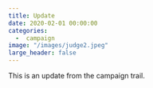 ```yaml
---
title: Update
date: 2020-02-01 00:00:00
categories:
  -  campaign
image: "/images/judge2.jpeg"
large_header: false
---
```


This is an update from the campaign trail.
